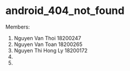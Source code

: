 # android_404_not_found
Members:
1. Nguyen Van Thoi  18200247
2. Nguyen Van Toan 18200265
3. Nguyen Thi Hong Ly 18200172
4.
5.
